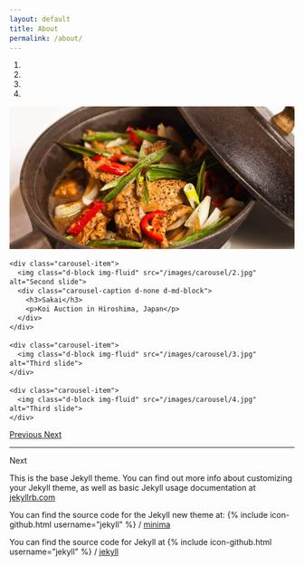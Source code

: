 ```yaml
---
layout: default
title: About
permalink: /about/
---
```


<!-- put that inside a proper css file.. -->
<style type="text/css">


</style>




<div id="carouselExampleIndicators" class="carousel slide" data-ride="carousel" data-interval="2000">
  <ol class="carousel-indicators">
    <li data-target="#carouselExampleIndicators" data-slide-to="0" class="active"></li>
    <li data-target="#carouselExampleIndicators" data-slide-to="1"></li>
    <li data-target="#carouselExampleIndicators" data-slide-to="2"></li>
    <li data-target="#carouselExampleIndicators" data-slide-to="4"></li>
  </ol>

  <div class="carousel-inner" role="listbox">
    <div class="carousel-item active">
      <img class="d-block img-fluid" src="/images/carousel/1.jpg" alt="First slide">
    </div>

    <div class="carousel-item">
      <img class="d-block img-fluid" src="/images/carousel/2.jpg" alt="Second slide">
      <div class="carousel-caption d-none d-md-block">
        <h3>Sakai</h3>
        <p>Koi Auction in Hiroshima, Japan</p>
      </div>      
    </div>

    <div class="carousel-item">
      <img class="d-block img-fluid" src="/images/carousel/3.jpg" alt="Third slide">
    </div>

    <div class="carousel-item">
      <img class="d-block img-fluid" src="/images/carousel/4.jpg" alt="Third slide">
    </div>

  </div>

  <a class="carousel-control-prev" href="#carouselExampleIndicators" role="button" data-slide="prev">
    <span class="carousel-control-prev-icon" aria-hidden="true"></span>
    <span class="sr-only">Previous</span>
  </a>
  <a class="carousel-control-next" href="#carouselExampleIndicators" role="button" data-slide="next">
    <span class="carousel-control-next-icon" aria-hidden="true"></span>
    <span class="sr-only">Next</span>
  </a>
</div>








<!--
<div class="carousel carousel-slider">

  <div class="carousel-fixed-item center">
    <h2 class="center">First Panel</h2>
    <p class="white-text">This is your first panel</p>

    <a class="btn white waves-effect black-text darken-text-2">Koi</a>
    <a class="btn white waves-effect black-text darken-text-2">Health</a>

  </div>

  <a class="carousel-item white-text" href="#one!">
    <img src="/images/1.jpg">
    <h2 class="carousel-caption center">First Panel</h2>
    <p class="carousel-fixed-item center white-text">This is your first panel</p>
  </a>


  <a class="carousel-item" href="#three!"><img src="/images/3.jpg"></a>
  <a class="carousel-item" href="#four!"><img src="/images/4.jpg"></a>
</div>

-->


<hr />
<p>Next</p>

This is the base Jekyll theme. You can find out more info about customizing your Jekyll theme, as well as basic Jekyll usage documentation at [jekyllrb.com](https://jekyllrb.com/)

You can find the source code for the Jekyll new theme at:
{% include icon-github.html username="jekyll" %} /
[minima](https://github.com/jekyll/minima)

You can find the source code for Jekyll at
{% include icon-github.html username="jekyll" %} /
[jekyll](https://github.com/jekyll/jekyll)
